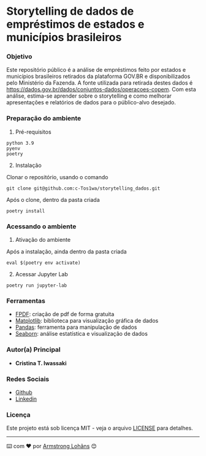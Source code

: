 # Storytelling de dados de empréstimos de estados e municípios brasileiros

### Objetivo

Este repositório público é a análise de empréstimos feito por estados e municípios brasileiros retirados da plataforma GOV.BR e disponibilizados pelo Ministério da Fazenda. A fonte utilizada para retirada destes dados é <https://dados.gov.br/dados/conjuntos-dados/operacoes-copem>.
Com esta análise, estima-se aprender sobre o storytelling e como melhorar apresentações e relatórios de dados para o público-alvo desejado.

### Preparação do ambiente

1. Pré-requisitos

```
python 3.9
pyenv
poetry
```

2. Instalação

Clonar o repositório, usando o comando

```
git clone git@github.com:c-Tos1wa/storytelling_dados.git
```

Após o clone, dentro da pasta criada

```
poetry install
```

### Acessando o ambiente

1. Ativação do ambiente

Após a instalação, ainda dentro da pasta criada

```
eval $(poetry env activate)
```

2. Acessar Jupyter Lab

```
poetry run jupyter-lab
```

### Ferramentas

* [FPDF](http://www.fpdf.org/): criação de pdf de forma gratuita
* [Matplotlib](https://matplotlib.org/stable/): biblioteca para visualização gráfica de dados
* [Pandas](https://pandas.pydata.org/): ferramenta para manipulação de dados
* [Seaborn](https://seaborn.pydata.org/index.html): análise estatística e visualização de dados

### Autor(a) Principal

* **Cristina T. Iwassaki**

### Redes Sociais

* [Github](https://github.com/c-Tos1wa)
* [Linkedin](https://www.linkedin.com/in/cristina-iwassaki/)

### Licença

Este projeto está sob licença MIT - veja o arquivo [LICENSE](LICENSE) para detalhes.

---
⌨️ com ❤️ por [Armstrong Lohãns](https://gist.github.com/lohhans) 😊